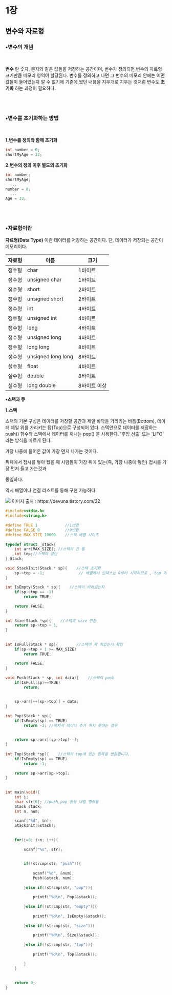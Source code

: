 # 1장
## 변수와 자료형

### •변수의 개념

<br/>




__변수__ 란 숫자, 문자와 같은 값들을 저장하는 공간이며,
변수가 정의되면 변수의 자료형 크기만큼 메모리 영역이 할당된다.
변수를 정의하고 나면 그 변수의 메모리 안에는 어떤 값들이 들어있는지 알 수 없기에
기존에 썼던 내용을 지우개로 지우는 것처럼 변수도 __초기화__ 하는 과정이 필요하다.

<br/><br/>




### •변수를 초기화하는 방법


<br/>


__1.변수를 정의와 함께 초기화__

```c
int number = 0;
shortMyAge = 33;
```

__2.변수의 정의 이후 별도의 초기화__

```c
int number;
shortMyAge;
  ...
number = 0;
  ...
Age = 33;  
```

<br/><br/>
### •자료형이란
__자료형(Data Type)__ 이란 데이터를 저장하는 공간이다.
단, 데이터가 저장되는 공간이 메모리이다.

  자료형|이름|크기
---|---|---|
정수형|char|1바이트|
정수형|unsigned char|1바이트|
정수형|short|2바이트|
정수형|unsigned short|2바이트|
정수형|int|4바이트|
정수형|unsigned int|4바이트|
정수형|long|4바이트|
정수형|unsigned long|4바이트|
정수형|long long|8바이트|
정수형|unsigned long long|8바이트|
실수형|float|4바이트|
실수형|double|8바이트|
실수형|long double|8바이트 이상|



__•스택과 큐__




__1.스택__


스택의 기본 구성은 데이터를 저장할 공간과 제일 바닥을 가리키는 바틈(Bottom), 데이터 제일 위를 가리키는 탑(Top)으로 구성되어 있다.
스택안으로 데이터를 저장하는 push() 함수와 스택에서 데이터를 꺼내는 pop() 을 사용한다.
'후입 선출' 또는 'LIFO' 라는 방식을 따르게 된다.

가장 나중에 들어온 값이 가장 먼저 나가는 것이다.

뷔페에서 접시를 쌓아 뒀을 때 사람들이 가장 위에 있는(즉, 가장 나중에 쌓인) 접시를 가장 먼저 들고 가는것과

동일하다.

역시 배열이나 연결 리스트를 동해 구현 가능하다.

<img src="https://img1.daumcdn.net/thumb/R1280x0/?scode=mtistory2&fname=https%3A%2F%2Fblog.kakaocdn.net%2Fdn%2Fby1qnT%2FbtqBE1v1UlX%2FzbnXdYnGAXhMYbcDCca6WK%2Fimg.png">
이미지 출처 : https://devuna.tistory.com/22

```c
#include<stdio.h>
#include<string.h>
 
#define TRUE 1            //1반환 
#define FALSE 0           //0반환 
#define MAX_SIZE 10000    //스택 배열 사이즈 
 
typedef struct _stack{    
    int arr[MAX_SIZE]; //스택의 긴 통
    int top;//스택의 상단
} Stack;
 
void StackInit(Stack * sp){    //스택 초기화
    sp->top = -1;               // 배열에서 인덱스는 0부터 시작하므로 , top 이 0이라면 스택에 데이터가 하나 있다는 의미여서 -1로 설정해 준다.
}
 
int IsEmpty(Stack * sp){    //스택이 비어있는지 
    if(sp->top == -1) 
        return TRUE;
        
    return FALSE;
}
 
int Size(Stack *sp){    //스택의 size 반환 
    return sp->top + 1;
}
 
 
int IsFull(Stack * sp){        //스택이 꽉 차있는지 확인 
    if(sp->top + 1 >= MAX_SIZE) 
        return TRUE;
    
    return FALSE;
}
 
void Push(Stack * sp, int data){    //스택의 push 
    if(IsFull(sp)==TRUE) 
        return;
    
   
    sp->arr[++(sp->top)] = data;    
}
 
int Pop(Stack * sp){   
    if(IsEmpty(sp) == TRUE) 
        return -1; //꽉차서 데이터 추가 하지 못하는 경우 
 
   
    return sp->arr[(sp->top)--];
}
 
int Top(Stack *sp){    //스택의 top에 있는 항목을 반환합니다. 
    if(IsEmpty(sp) == TRUE) 
        return -1;
    
    return sp->arr[sp->top];
}
 
 
int main(void){
    int i;
    char str[6]; //push,pop 등등 내릴 명령들
    Stack stack;
    int n, num;
    
    scanf("%d", &n);
    StackInit(&stack);    
    
    
    for(i=0; i<n; i++){
    
        scanf("%s", str);
   
 
        if(!strcmp(str, "push")){    
            
            scanf("%d", &num);
            Push(&stack, num);    
            
        }else if(!strcmp(str, "pop")){    
        
            printf("%d\n", Pop(&stack));
        
        }else if(!strcmp(str, "empty")){     
            
            printf("%d\n", IsEmpty(&stack));
            
        }else if(!strcmp(str, "size")){         
        
            printf("%d\n", Size(&stack));
        
        }else if(!strcmp(str, "top")){         
        
            printf("%d\n", Top(&stack));
        
        }
    }
    
    
    return 0;    
}
```



